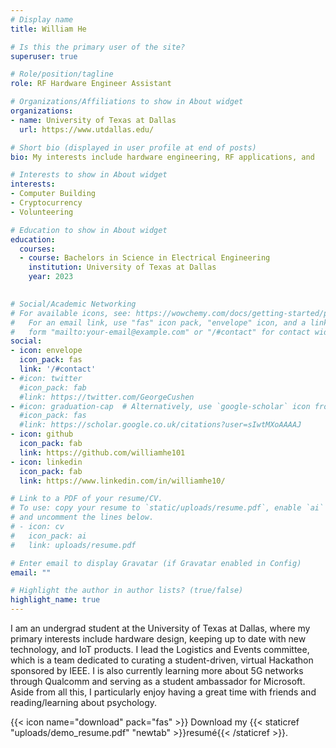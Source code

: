 ```yaml
---
# Display name
title: William He

# Is this the primary user of the site?
superuser: true

# Role/position/tagline
role: RF Hardware Engineer Assistant

# Organizations/Affiliations to show in About widget
organizations:
- name: University of Texas at Dallas
  url: https://www.utdallas.edu/

# Short bio (displayed in user profile at end of posts)
bio: My interests include hardware engineering, RF applications, and 

# Interests to show in About widget
interests:
- Computer Building
- Cryptocurrency
- Volunteering

# Education to show in About widget
education:
  courses:
  - course: Bachelors in Science in Electrical Engineering
    institution: University of Texas at Dallas
    year: 2023
  

# Social/Academic Networking
# For available icons, see: https://wowchemy.com/docs/getting-started/page-builder/#icons
#   For an email link, use "fas" icon pack, "envelope" icon, and a link in the
#   form "mailto:your-email@example.com" or "/#contact" for contact widget.
social:
- icon: envelope
  icon_pack: fas
  link: '/#contact'
- #icon: twitter
  #icon_pack: fab
  #link: https://twitter.com/GeorgeCushen
- #icon: graduation-cap  # Alternatively, use `google-scholar` icon from `ai` icon pack
  #icon_pack: fas
  #link: https://scholar.google.co.uk/citations?user=sIwtMXoAAAAJ
- icon: github
  icon_pack: fab
  link: https://github.com/williamhe101
- icon: linkedin
  icon_pack: fab
  link: https://www.linkedin.com/in/williamhe10/

# Link to a PDF of your resume/CV.
# To use: copy your resume to `static/uploads/resume.pdf`, enable `ai` icons in `params.toml`, 
# and uncomment the lines below.
# - icon: cv
#   icon_pack: ai
#   link: uploads/resume.pdf

# Enter email to display Gravatar (if Gravatar enabled in Config)
email: ""

# Highlight the author in author lists? (true/false)
highlight_name: true
---
```


I am an undergrad student at the University of Texas at Dallas, where my primary interests include hardware design, keeping up to date with new technology, and IoT products. 
I lead the Logistics and Events committee, which is a team dedicated to curating a student-driven, virtual Hackathon sponsored by IEEE. I is also currently learning more about 5G networks through Qualcomm and serving as a student ambassador for Microsoft. Aside from all this, I particularly enjoy having a great time with friends and reading/learning about psychology.

{{< icon name="download" pack="fas" >}} Download my {{< staticref "uploads/demo_resume.pdf" "newtab" >}}resumé{{< /staticref >}}.
